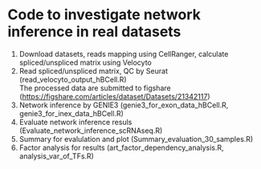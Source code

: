 # Code to investigate network inference in real datasets

1. Download datasets, reads mapping using CellRanger, calculate spliced/unspliced matrix using Velocyto
2. Read spliced/unspliced matrix, QC by Seurat (read_velocyto_output_hBCell.R)
<br> The processed data are submitted to figshare (https://figshare.com/articles/dataset/Datasets/21342117)
4. Network inference by GENIE3 (genie3_for_exon_data_hBCell.R, genie3_for_inex_data_hBCell.R)
5. Evaluate network inference resuls (Evaluate_network_inference_scRNAseq.R)
6. Summary for evalulation and plot (Summary_evaluation_30_samples.R)
7. Factor analysis for results (art_factor_dependency_analysis.R, analysis_var_of_TFs.R)



